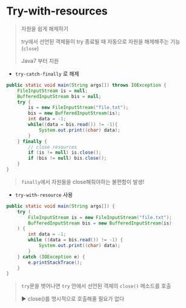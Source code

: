 # Try-with-resources

> 자원을 쉽게 해제하기
>
> try에서 선언된 객체들이 try 종료될 때 자동으로 자원을 해제해주는 기능 (`close`)
>
> Java7 부터 지원



- `try-catch-finally` 로 해제

~~~java
public static void main(String args[]) throws IOException {
    FileInputStream is = null;
    BufferedInputStream bis = null;
    try {
        is = new FileInputStream("file.txt");
        bis = new BufferedInputStream(is);
        int data = -1;
        while((data = bis.read()) != -1){
            System.out.print((char) data);
        }
    } finally {
        // close resources
        if (is != null) is.close();
        if (bis != null) bis.close();
    }
}
~~~

> `finally`에서 자원들을 close해줘야하는 불편함이 발생!



- `try-with-resource` 사용

~~~java
public static void main(String args[]) {
    try (
        FileInputStream is = new FileInputStream("file.txt");
        BufferedInputStream bis = new BufferedInputStream(is)
    ) {
        int data = -1;
        while ((data = bis.read()) != -1) {
            System.out.print((char) data);
        }
    } catch (IOException e) {
        e.printStackTrace();
    }
}
~~~

> `try`문을 벗어나면 `try` 안에서 선언된 객체의 `close()` 메소드를 호출
>
> ▶ close()를 명시적으로 호출해줄 필요가 없다